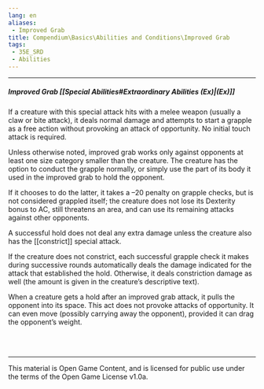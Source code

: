 ```yaml
---
lang: en
aliases:
 - Improved Grab
title: Compendium\Basics\Abilities and Conditions\Improved Grab
tags: 
 - 35E_SRD
 - Abilities
---
```


---
##### Improved Grab [[Special Abilities#Extraordinary Abilities (Ex)|(Ex)]]

If a creature with this special attack hits with a melee weapon (usually a claw or bite attack), it deals normal damage and attempts to start a grapple as a free action without provoking an attack of opportunity. No initial touch attack is required. 

Unless otherwise noted, improved grab works only against opponents at least one size category smaller than the creature. The creature has the option to conduct the grapple normally, or simply use the part of its body it used in the improved grab to hold the opponent. 

If it chooses to do the latter, it takes a –20 penalty on grapple checks, but is not considered grappled itself; the creature does not lose its Dexterity bonus to AC, still threatens an area, and can use its remaining attacks against other opponents. 

A successful hold does not deal any extra damage unless the creature also has the [[constrict]] special attack. 

If the creature does not constrict, each successful grapple check it makes during successive rounds automatically deals the damage indicated for the attack that established the hold. Otherwise, it deals constriction damage as well (the amount is given in the creature’s descriptive text). 

When a creature gets a hold after an improved grab attack, it pulls the opponent into its space. This act does not provoke attacks of opportunity. It can even move (possibly carrying away the opponent), provided it can drag the opponent’s weight.



<br><br>



---



This material is Open Game Content, and is licensed for public use under the terms of the Open Game License v1.0a.

